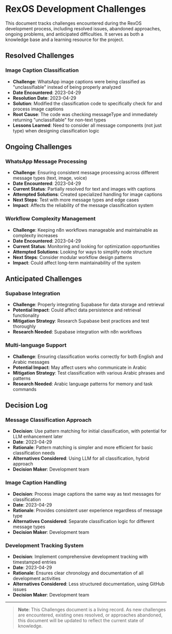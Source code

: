 # RexOS Development Challenges

This document tracks challenges encountered during the RexOS development process, including resolved issues, abandoned approaches, ongoing problems, and anticipated difficulties. It serves as both a knowledge base and a learning resource for the project.

## Resolved Challenges

### Image Caption Classification
- **Challenge**: WhatsApp image captions were being classified as "unclassifiable" instead of being properly analyzed
- **Date Encountered**: 2023-04-29
- **Resolution Date**: 2023-04-29
- **Solution**: Modified the classification code to specifically check for and process image captions
- **Root Cause**: The code was checking messageType and immediately returning "unclassifiable" for non-text types
- **Lessons Learned**: Need to consider all message components (not just type) when designing classification logic

## Ongoing Challenges

### WhatsApp Message Processing
- **Challenge**: Ensuring consistent message processing across different message types (text, image, voice)
- **Date Encountered**: 2023-04-29
- **Current Status**: Partially resolved for text and images with captions
- **Attempted Solutions**: Created specialized handling for image captions
- **Next Steps**: Test with more message types and edge cases
- **Impact**: Affects the reliability of the message classification system

### Workflow Complexity Management
- **Challenge**: Keeping n8n workflows manageable and maintainable as complexity increases
- **Date Encountered**: 2023-04-29
- **Current Status**: Monitoring and looking for optimization opportunities
- **Attempted Solutions**: Looking for ways to simplify node structure
- **Next Steps**: Consider modular workflow design patterns
- **Impact**: Could affect long-term maintainability of the system

## Anticipated Challenges

### Supabase Integration
- **Challenge**: Properly integrating Supabase for data storage and retrieval
- **Potential Impact**: Could affect data persistence and retrieval functionality
- **Mitigation Strategy**: Research Supabase best practices and test thoroughly
- **Research Needed**: Supabase integration with n8n workflows

### Multi-language Support
- **Challenge**: Ensuring classification works correctly for both English and Arabic messages
- **Potential Impact**: May affect users who communicate in Arabic
- **Mitigation Strategy**: Test classification with various Arabic phrases and patterns
- **Research Needed**: Arabic language patterns for memory and task commands

## Decision Log

### Message Classification Approach
- **Decision**: Use pattern matching for initial classification, with potential for LLM enhancement later
- **Date**: 2023-04-29
- **Rationale**: Pattern matching is simpler and more efficient for basic classification needs
- **Alternatives Considered**: Using LLM for all classification, hybrid approach
- **Decision Maker**: Development team

### Image Caption Handling
- **Decision**: Process image captions the same way as text messages for classification
- **Date**: 2023-04-29
- **Rationale**: Provides consistent user experience regardless of message type
- **Alternatives Considered**: Separate classification logic for different message types
- **Decision Maker**: Development team

### Development Tracking System
- **Decision**: Implement comprehensive development tracking with timestamped entries
- **Date**: 2023-04-29
- **Rationale**: Ensures clear chronology and documentation of all development activities
- **Alternatives Considered**: Less structured documentation, using GitHub issues
- **Decision Maker**: Development team

---

> **Note**: This Challenges document is a living record. As new challenges are encountered, existing ones resolved, or approaches abandoned, this document will be updated to reflect the current state of knowledge.
